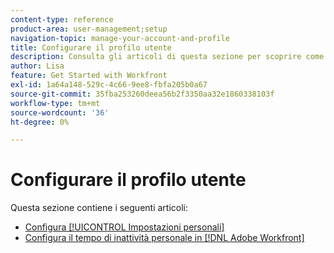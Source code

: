 ```yaml
---
content-type: reference
product-area: user-management;setup
navigation-topic: manage-your-account-and-profile
title: Configurare il profilo utente
description: Consulta gli articoli di questa sezione per scoprire come configurare il tuo [!DNL Workfront] profilo utente.
author: Lisa
feature: Get Started with Workfront
exl-id: 1a64a148-529c-4c66-9ee8-fbfa205b0a67
source-git-commit: 35fba253260deea56b2f3350aa32e1860338103f
workflow-type: tm+mt
source-wordcount: '36'
ht-degree: 0%

---
```


# Configurare il profilo utente

Questa sezione contiene i seguenti articoli:

* [Configura [!UICONTROL Impostazioni personali]](../../../workfront-basics/manage-your-account-and-profile/configuring-your-user-profile/configure-my-settings.md)
* [Configura il tempo di inattività personale in [!DNL Adobe Workfront]](../../../workfront-basics/manage-your-account-and-profile/configuring-your-user-profile/personal-time-overview.md)

